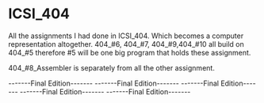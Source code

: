 # ICSI_404
All the assignments I had done in ICSI_404. Which becomes a computer representation altogether. 
404_#6, 404_#7, 404_#9,404_#10 all build on 404_#5 therefore #5 will be one big program that holds these assignment. 

404_#8_Assembler is separately from all the other assignment. 

  -------Final Edition-------
  -------Final Edition-------
  -------Final Edition-------
  -------Final Edition-------
  -------Final Edition-------
